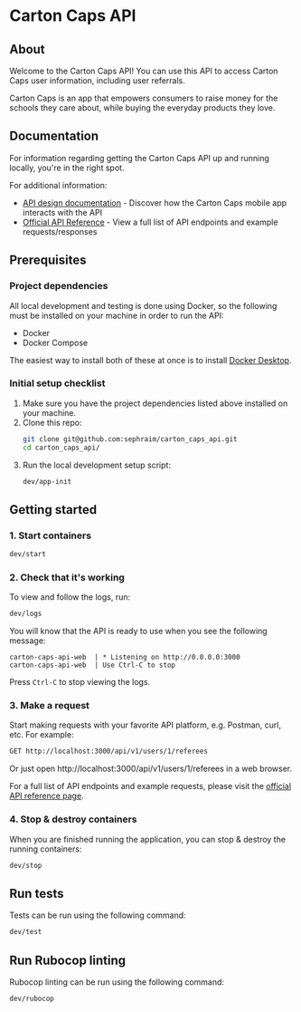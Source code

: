 # Carton Caps API

## About

Welcome to the Carton Caps API! You can use this API to access Carton Caps user information,
including user referrals.

Carton Caps is an app that empowers consumers to raise money for the schools they care about,
while buying the everyday products they love.

## Documentation

For information regarding getting the Carton Caps API up and running locally, you're in the right spot.

For additional information:

- [API design documentation](https://sephraim.github.io/carton_caps_api_docs/design-docs.pdf) - Discover how the Carton Caps mobile app interacts with the API
- [Official API Reference](https://sephraim.github.io/carton_caps_api_docs/) - View a full list of API endpoints and example requests/responses

## Prerequisites

### Project dependencies

All local development and testing is done using Docker,
so the following must be installed on your machine in order to run the API:

- Docker
- Docker Compose

The easiest way to install both of these at once is to install [Docker Desktop](https://www.docker.com/get-started/).

### Initial setup checklist

1. Make sure you have the project dependencies listed above installed on your machine.
2. Clone this repo:
   ```bash
   git clone git@github.com:sephraim/carton_caps_api.git
   cd carton_caps_api/
   ```
3. Run the local development setup script:
   ```bash
   dev/app-init
   ```

## Getting started

### 1. Start containers

```bash
dev/start
```

### 2. Check that it's working

To view and follow the logs, run:
```bash
dev/logs
```

You will know that the API is ready to use when you see the following message:
```
carton-caps-api-web  | * Listening on http://0.0.0.0:3000
carton-caps-api-web  | Use Ctrl-C to stop
```
Press `Ctrl-C` to stop viewing the logs.

### 3. Make a request

Start making requests with your favorite API platform, e.g. Postman, curl, etc. For example:

```bash
GET http://localhost:3000/api/v1/users/1/referees
```
Or just open http://localhost:3000/api/v1/users/1/referees in a web browser.

For a full list of API endpoints and example requests,
please visit the [official API reference page](https://sephraim.github.io/carton_caps_api_docs/).

### 4. Stop & destroy containers

When you are finished running the application, you can stop & destroy the running containers:

```bash
dev/stop
```

## Run tests

Tests can be run using the following command:

```bash
dev/test
```

## Run Rubocop linting

Rubocop linting can be run using the following command:

```bash
dev/rubocop
```
